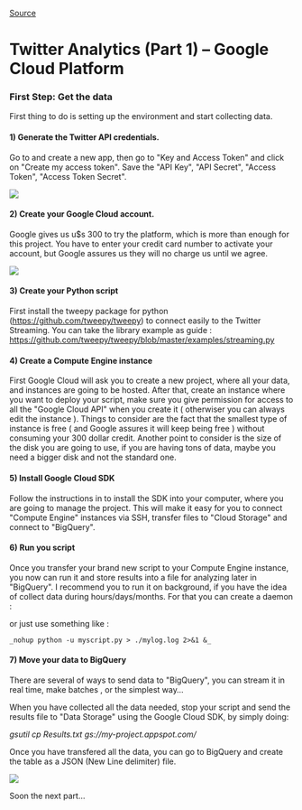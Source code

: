
[Source](https://medium.com/google-cloud/twitter-analytics-part-1-801c9d494487 "Permalink to Twitter Analytics (Part 1) – Google Cloud Platform")

# Twitter Analytics (Part 1) – Google Cloud Platform

### First Step: Get the data

First thing to do is setting up the environment and start collecting data.

#### 1) Generate the Twitter API credentials.

Go to  and create a new app, then go to "Key and Access Token" and click on "Create my access token". Save the "API Key", "API Secret", "Access Token", "Access Token Secret".

![][1]

#### 2) Create your Google Cloud account.

Google gives us u$s 300 to try the platform, which is more than enough for this project. You have to enter your credit card number to activate your account, but Google assures us they will no charge us until we agree.

![][2]

#### 3) Create your Python script

First install the tweepy package for python (https://github.com/tweepy/tweepy) to connect easily to the Twitter Streaming. You can take the library example as guide : https://github.com/tweepy/tweepy/blob/master/examples/streaming.py

#### 4) Create a Compute Engine instance

First Google Cloud will ask you to create a new project, where all your data, and instances are going to be hosted. After that, create an instance where you want to deploy your script, make sure you give permission for access to all the "Google Cloud API" when you create it ( otherwiser you can always edit the instance ). Things to consider are the fact that the smallest type of instance is free ( and Google assures it will keep being free ) without consuming your 300 dollar credit. Another point to consider is the size of the disk you are going to use, if you are having tons of data, maybe you need a bigger disk and not the standard one.

#### 5) Install Google Cloud SDK

Follow the instructions in  to install the SDK into your computer, where you are going to manage the project. This will make it easy for you to connect "Compute Engine" instances via SSH, transfer files to "Cloud Storage" and connect to "BigQuery".

#### 6) Run you script

Once you transfer your brand new script to your Compute Engine instance, you now can run it and store results into a file for analyzing later in "BigQuery". I recommend you to run it on background, if you have the idea of collect data during hours/days/months. For that you can create a daemon :



or just use something like :

`_nohup python -u myscript.py > ./mylog.log 2>&1 &_`

#### 7) Move your data to BigQuery

There are several of ways to send data to "BigQuery", you can stream it in real time, make batches , or the simplest way…

When you have collected all the data needed, stop your script and send the results file to "Data Storage" using the Google Cloud SDK, by simply doing:

_gsutil cp Results.txt gs://my-project.appspot.com/_

Once you have transfered all the data, you can go to BigQuery and create the table as a JSON (New Line delimiter) file.

![][3]

Soon the next part…

[1]: https://cdn-images-1.medium.com/max/1600/1*j355djjpoZRmnyGZHoKojA.jpeg
[2]: https://cdn-images-1.medium.com/max/1600/1*nI97rkr2J03a42Orubf9tw.png
[3]: https://cdn-images-1.medium.com/max/1600/1*Gp2sW3yBVkyPEytW-sMAsQ.png

  
